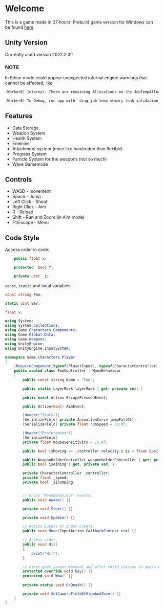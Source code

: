 # Welcome

This is a game made in 37 hours!
Prebuild game version for Windows can be found [here](https://drive.google.com/drive/folders/1pMYLDrPvMPC-EO5E-T0ETQBeSHiKHsW7?usp=sharing).

## Unity Version

Currently used version 2022.2.3f1

### NOTE

In Editor mode could appear unexpected internal engine warnings that cannot be affected, like:

```cs
[Worker0] Internal: There are remaining Allocations on the JobTempAlloc. This is a leak, and will impact performance
```

```cs
[Worker0] To Debug, run app with -diag-job-temp-memory-leak-validation cmd line argument. This will output the callstacks of the leaked allocations.
```

## Features

- Data Storage
- Weapon System
- Health System
- Enemies
- Attachment system (more like hardcoded than flexible)
- Progress System
- Particle System for the weapons (not so much)
- Wave Gamemode

## Controls

- WASD - movement
- Space - Jump
- Left Click - Shoot
- Right Click - Aim
- R - Reload
- Shift - Run and Zoom (in Aim mode)
- F1/Escape - Menu

## Code Style

Access order in code:

```cs
    public float x;

    protected  bool Y;

    private uint _z;
```

`const`, `static` and local variables:

```cs
const string Foo;

static uint Bar;

float x;
```

```cs
using System;
using System.Collections;
using Game.Characters.Components;
using Game.Global.Data;
using Game.Weapons;
using UnityEngine;
using UnityEngine.InputSystem;

namespace Game.Characters.Player
{
    [RequireComponent(typeof(PlayerInput), typeof(CharacterController))]
    public sealed class FooController : MonoBehaviour
    {
        public const string Name = "Foo";

        public static LayerMask layerMask { get; private set; }

        public event Action EscapePressedEvent;

        public Action<bool> AimEvent;

        [Header("Stats")]
        [SerializeField] private AnimationCurve jumpFallOff;
        [SerializeField] private float runSpeed = 30.0f;

        [Header("Preferences")]
        [SerializeField]
        private float mouseSensitivity = 15.0f;

        public bool isMoving => _controller.velocity.z is > float.Epsilon or < -float.Epsilon;

        public WeaponHolderController weaponHolderController { get; private set; }
        public bool isAiming { get; private set; }

        private CharacterController _controller;
        private float _speed;
        private bool _isJumping;


        // Unity `MonoBehaviour` events.
        public void Awake() {}

        private void Start() {}

        private void Update() {}

        // Action Events or Input Events.
        public void Move(InputAction.CallbackContext ctx) {}

        // Access order.
        public void Hi()
        {
            print("Hi!");
        }

        // First goes parent methods and after child classes in acess order.
        protected override void Bey() {}
        protected void Wow() {}
        
        private static void OnDeath() {}

        private void SetCameraFieldOfViewAndZoom() {}
    }
}
```
